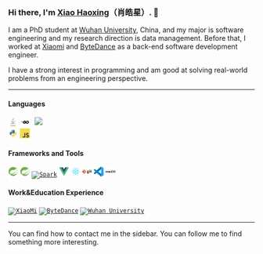 ### Hi there, I'm [Xiao Haoxing](https://xiaohaoxing.github.io)（肖皓星）. 👋

I am a PhD student at [Wuhan University](https://en.whu.edu.cn/), China, and my major is software engineering and my research direction is data management. Before that, I worked at [Xiaomi](https://www.mi.com/) and [ByteDance](https://www.bytedance.com/en/) as a back-end software development engineer.

I have a strong interest in programming and am good at solving real-world problems from an engineering perspective.

---

#### Languages

<!-- github-stats:start -->
<!-- prettier-ignore-start -->
<!-- markdownlint-disable -->
<img align="right" width="450" src="https://github-readme-stats.vercel.app/api?username=xiaohaoxing&show_icons=true&icon_color=0078e7&title_color=0078e7&include_all_commits=true"/>
<!-- markdownlint-restore -->
<!-- prettier-ignore-end -->
<!-- github-stats:end -->

<!-- languages:start -->
<!-- prettier-ignore-start -->
<!-- markdownlint-disable -->
<code><img height="20" title="java" src="https://raw.githubusercontent.com/github/explore/8ab0be27a8c97992e4930e630e2d68ba8d819183/topics/java/java.png" alt="java" /></code>
<code><img height="20" title="go" src="https://raw.githubusercontent.com/github/explore/8ab0be27a8c97992e4930e630e2d68ba8d819183/topics/go/go.png" alt="go" /></code>
<code><img height="20" title="python" src="https://raw.githubusercontent.com/github/explore/8ab0be27a8c97992e4930e630e2d68ba8d819183/topics/python/python.png" alt="python" /></code>
<code><img height="20" title="javascript" src="https://raw.githubusercontent.com/github/explore/8ab0be27a8c97992e4930e630e2d68ba8d819183/topics/javascript/javascript.png" alt="javascript" /></code>
<!-- markdownlint-restore -->
<!-- prettier-ignore-end -->
<!-- languages:end -->

#### Frameworks and Tools

<!-- tools:start -->
<!-- prettier-ignore-start -->
<!-- markdownlint-disable -->
<code><img height="20" title="spring" src="https://raw.githubusercontent.com/github/explore/8ab0be27a8c97992e4930e630e2d68ba8d819183/topics/spring/spring.png" alt="spring" /></code>
<code><img height="20" title="spring-boot" src="https://raw.githubusercontent.com/github/explore/8ab0be27a8c97992e4930e630e2d68ba8d819183/topics/spring-boot/spring-boot.png" alt="spring-boot" /></code>
<code><a href="undefined"><img height="20" title= "Spark" src="https://simpleicons.org/icons/apachespark.svg" alt="Spark" /></a></code>
<code><img height="20" title="vue" src="https://raw.githubusercontent.com/github/explore/8ab0be27a8c97992e4930e630e2d68ba8d819183/topics/vue/vue.png" alt="vue" /></code>
<code><img height="20" title="react" src="https://raw.githubusercontent.com/github/explore/8ab0be27a8c97992e4930e630e2d68ba8d819183/topics/react/react.png" alt="react" /></code>
<code><img height="20" title="git" src="https://raw.githubusercontent.com/github/explore/8ab0be27a8c97992e4930e630e2d68ba8d819183/topics/git/git.png" alt="git" /></code>
<code><img height="20" title="visual-studio-code" src="https://raw.githubusercontent.com/github/explore/8ab0be27a8c97992e4930e630e2d68ba8d819183/topics/visual-studio-code/visual-studio-code.png" alt="visual-studio-code" /></code>
<code><img height="20" title="macos" src="https://raw.githubusercontent.com/github/explore/8ab0be27a8c97992e4930e630e2d68ba8d819183/topics/macos/macos.png" alt="macos" /></code>
<!-- markdownlint-restore -->
<!-- prettier-ignore-end -->
<!-- tools:end -->

#### Work&Education Experience

<!-- experience:start -->
<!-- prettier-ignore-start -->
<!-- markdownlint-disable -->
<code><a href="https://www.mi.com/en"><img height="20" title= "XiaoMi" src="https://cdn.cnbj1.fds.api.mi-img.com/info-app-webfile/%20hr-official-website-web/pc-nav/logo.svg" alt="XiaoMi" /></a></code>
<code><a href="https://www.bytedance.com/en/"><img height="20" title= "ByteDance" src="https://simpleicons.org/icons/bytedance.svg" alt="ByteDance" /></a></code>
<code><a href="https://en.whu.edu.cn/"><img height="20" title= "Wuhan University" src="https://www.whu.edu.cn/__local/5/2F/C2/57EDDD9FB0DF712F3AB627163C2_1EF15655_13FCA.png" alt="Wuhan University" /></a></code>
<!-- markdownlint-restore -->
<!-- prettier-ignore-end -->
<!-- experience:end -->

---

You can find how to contact me in the sidebar. You can follow me to find something more interesting.
